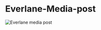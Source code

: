 # Everlane-Media-post
![Everlane media post](https://github.com/ramishsarwar/Everlane-Media-post/assets/173709725/3cca46f7-9b52-4682-9d9e-c20bcb3c1307)
